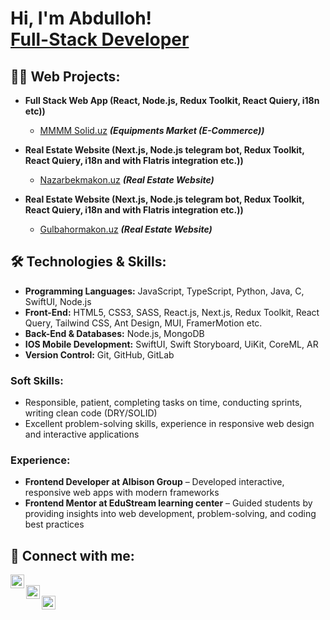 <h1>Hi, I'm Abdulloh! <br/><a href="https://github.com/joshmadakor1">Full-Stack Developer</a></h1>

<h2>👨‍💻 Web Projects:</h2>

- <b>Full Stack Web App (React, Node.js, Redux Toolkit, React Quiery, i18n etc))</b>  
  - [MMMM Solid.uz](https://nazarbekmakon.uz/) <b><i>(Equipments Market (E-Commerce))</i></b>

- <b>Real Estate Website (Next.js, Node.js telegram bot, Redux Toolkit, React Quiery, i18n and with Flatris integration etc.))</b>  
  - [Nazarbekmakon.uz](https://www.mmmmsolid.uz/) <b><i>(Real Estate Website)</i></b>

- <b>Real Estate Website (Next.js, Node.js telegram bot, Redux Toolkit, React Quiery, i18n and with Flatris integration etc.))</b>  
  - [Gulbahormakon.uz](https://gulbahormakon.uz/) <b><i>(Real Estate Website)</i></b>


<h2>🛠️ Technologies & Skills:</h2>

- **Programming Languages:** JavaScript, TypeScript, Python, Java, C, SwiftUI, Node.js  
- **Front-End:** HTML5, CSS3, SASS, React.js, Next.js, Redux Toolkit, React Query, Tailwind CSS, Ant Design, MUI, FramerMotion etc.
- **Back-End & Databases:** Node.js, MongoDB
- **IOS Mobile Development:** SwiftUI, Swift Storyboard, UiKit, CoreML, AR
- **Version Control:** Git, GitHub, GitLab  

### Soft Skills:  
- Responsible, patient, completing tasks on time, conducting sprints, writing clean code (DRY/SOLID)  
- Excellent problem-solving skills, experience in responsive web design and interactive applications  

### Experience:  
- **Frontend Developer at Albison Group** – Developed interactive, responsive web apps with modern frameworks
- **Frontend Mentor at EduStream learning center** – Guided students by providing insights into web development, problem-solving, and coding best practices  

<h2>🤳 Connect with me:</h2>

[<img align="left" alt="Abdulloh | YouTube" width="22px" src="https://cdn.jsdelivr.net/npm/simple-icons@v3/icons/youtube.svg" />][youtube]  
[<img align="left" alt="Abdulloh | LinkedIn" width="22px" src="https://cdn.jsdelivr.net/npm/simple-icons@v3/icons/linkedin.svg" />][linkedin]  
[<img align="left" alt="Abdulloh | Instagram" width="22px" src="https://cdn.jsdelivr.net/npm/simple-icons@v3/icons/instagram.svg" />][instagram]  

<br/>

[youtube]: https://www.youtube.com/@abdujabbarof
[instagram]: https://www.instagram.com/_abdujabbarof_  
[linkedin]: https://www.linkedin.com/in/abdulloh-abdujabborov/
